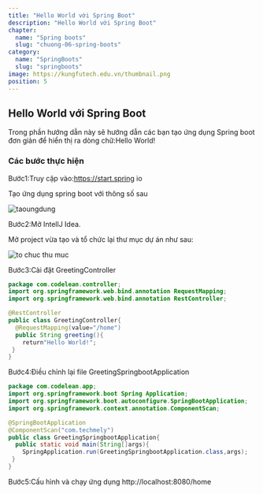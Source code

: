 ```yaml
---
title: "Hello World với Spring Boot"
description: "Hello World với Spring Boot"
chapter:
  name: "Spring boots"
  slug: "chuong-06-spring-boots"
category:
  name: "SpringBoots"
  slug: "springboots"
image: https://kungfutech.edu.vn/thumbnail.png
position: 5
---
```


## Hello World với Spring Boot

Trong phần hướng dẫn này sẽ hướng dẫn các bạn tạo ứng dụng Spring boot đơn giản để hiển thị ra
dòng chữ:Hello World!

### Các bước thực hiện

Bước1:Truy cập vào:https://start.spring io

Tạo ứng dụng spring boot với thông số sau

![taoungdung](https://github.com/techmely/hoc-lap-trinh/assets/29374426/0b487096-79cc-4773-b031-7d6bfbf9d821)

Bước2:Mở IntellJ Idea.

Mở project vừa tạo và tổ chức lại thư mục dự án như sau:

![to chuc thu muc](https://github.com/techmely/hoc-lap-trinh/assets/29374426/29fef1cc-6097-42c9-ae22-0f297104adb5)

Bước3:Cài đặt GreetingController

```java
package com.codelean.controller;
import org.springframework.web.bind.annotation RequestMapping;
import org.springframework.web.bind.annotation RestController;

@RestController
public class GreetingController{
  @RequestMapping(value="/home")
  public String greeting(){
    return"Hello World!";
 }
}
```

Bước4:Điều chỉnh lại file GreetingSpringbootApplication

```java
package com.codelean.app;
import org.springframework.boot Spring Application;
import org.springframework.boot.autoconfigure.SpringBootApplication;
import org.springframework.context.annotation.ComponentScan;

@SpringBootApplication
@ComponentScan("com.techmely")
public class GreetingSpringbootApplication{
  public static void main(String[]args){
    SpringApplication.run(GreetingSpringbootApplication.class,args);
 }
}
```

Bước5:Cấu hình và chạy ứng dụng
http://localhost:8080/home
